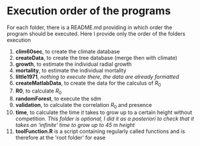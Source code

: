 # Execution order of the programs

For each folder, there is a README.md providing in which order the program should be executed. Here I provide only the order of the folders execution

1. **clim60sec**, to create the climate database
2. **createData**, to create the tree database (merge then with climate)
3. **growth**, to estimate the individual radial growth
4. **mortality**, to estimate the individual mortality
5. **little1971**, *nothing to execute there, the data are already formatted*
6. **createMatlabData**, to create the data for the calculus of $R_0$
7. **R0**, to calculate $R_0$
8. **randomForest**, to execute the sdm
9. **validation**, to calculate the correlation $R_0$ and presence
10. **time**, to calculate the time it takes to grow up to a certain height without competition. *This folder is optional, I did it as a posteriori to check that it takes an 'infinite' time to grow up to 45 m height*
11. **toolFunction.R** is a script containing regularly called functions and is therefore at the 'root folder' for ease

